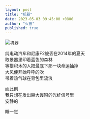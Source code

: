 ```yaml
---
layout: post
title: "机器"
date: 2023-05-03 09:45:00 +0800
author: "火兽"
published: true
---
```


![机器](https://huoshou.me/images/20230503_machine.jpg)   

纯电动汽车和尼康F2被丢在2014年的夏天<br>
取景器里印着蓝色的森林<br>
等搭积木的人把最底下那一块命运抽掉<br>
大风便开始呼呼的吹<br>
带着热气球在背包里流浪<br>

而此刻<br>
我只想在发出巨大轰鸣的光纤信号里<br>
安静的

睡一觉
